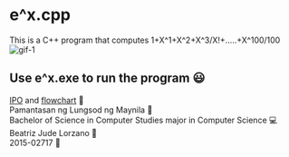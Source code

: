 # e^x.cpp
This is a C++ program that computes 1+X^1+X^2+X^3/X!+…..+X^100/100
![gif-1](https://user-images.githubusercontent.com/25099348/111407117-5927bb00-870e-11eb-8792-6bbbd6c9e1f4.gif)
## **Use e^x.exe to run the program** :smiley:
[IPO](https://drive.google.com/file/d/0B3MR0EzCr-tOaTd1NEExYy1OODg/view?usp=sharing) and [flowchart](https://drive.google.com/file/d/0B3MR0EzCr-tOZ1VRZ0wzLVpRVGs/view?usp=sharing)
:page_facing_up:
<br>Pamantasan ng Lungsod ng Maynila 🏫
<br>Bachelor of Science in Computer Studies major in Computer Science 💻
<br>Beatriz Jude Lorzano 👧
<br>2015-02717 📖
